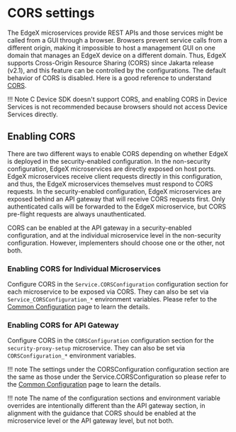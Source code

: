 # CORS settings

The EdgeX microservices provide REST APIs and those services might be called from a GUI through a browser. Browsers prevent service calls from a different origin, making it impossible to host a management GUI on one domain that manages an EdgeX device on a different domain. Thus, EdgeX supports Cross-Origin Resource Sharing (CORS) since Jakarta release (v2.1), and this feature can be controlled by the configurations. The default behavior of CORS is disabled. Here is a good reference to understand [CORS](https://web.dev/cross-origin-resource-sharing/).

!!! Note
    C Device SDK doesn't support CORS, and enabling CORS in Device Services is not recommended because browsers should not access Device Services directly.

## Enabling CORS

There are two different ways to enable CORS depending on whether EdgeX is deployed in the security-enabled configuration.
In the non-security configuration, EdgeX microservices are directly exposed on host ports.
EdgeX microservices receive client requests directly in this configuration, and thus,
the EdgeX microservices themselves must respond to CORS requests.
In the security-enabled configuration,
EdgeX microservices are exposed behind an API gateway
that will receive CORS requests first.
Only authenticated calls will be forwarded to the EdgeX microservice,
but CORS pre-flight requests are always unauthenticated.

CORS can be enabled at the API gateway in a security-enabled configuration,
and at the individual microservice level in the non-security configuration.
However, implementers should choose one or the other, not both.

### Enabling CORS for Individual Microservices

Configure CORS in the `Service.CORSConfiguration` configuration section for each microservice to be exposed via CORS.  They can also be set via `Service_CORSConfiguration_*` environment variables.
Please refer to the [Common Configuration](../microservices/configuration/CommonConfiguration.md/#configuration-properties) page to learn the details.

### Enabling CORS for API Gateway

Configure CORS in the `CORSConfiguration` configuration section for the `security-proxy-setup` microservice.
They can also be set via `CORSConfiguration_*` environment variables.

!!! note
    The settings under the CORSConfiguration configuration section are the same as those under the Service.CORSConfiguration so please refer to the [Common Configuration](../microservices/configuration/CommonConfiguration.md/#configuration-properties) page to learn the details.

!!! note
    The name of the configuration sections and environment variable overrides are intentionally different than the API gateway section, in alignment with the guidance that CORS should be enabled at the microservice level or the API gateway level, but not both.

